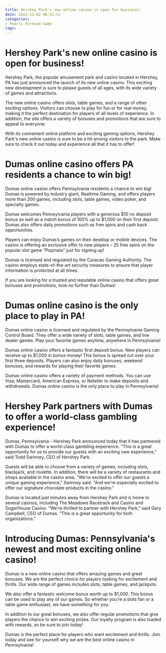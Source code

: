 ```yaml
---
title: Hershey Park's new online casino is open for business!
date: 2022-11-02 06:51:51
categories:
- Pearls Fortune Game
tags:
---
```



#  Hershey Park's new online casino is open for business!

Hershey Park, the popular amusement park and casino located in Hershey, PA has just announced the launch of its new online casino. This exciting new development is sure to please guests of all ages, with its wide variety of games and attractions.

The new online casino offers slots, table games, and a range of other exciting options. Visitors can choose to play for fun or for real money, making it the perfect destination for players of all levels of experience. In addition, the site offers a variety of bonuses and promotions that are sure to appeal to everyone.

With its convenient online platform and exciting gaming options, Hershey Park's new online casino is sure to be a hit among visitors to the park. Make sure to check it out today and experience all that it has to offer!

#  Dumas online casino offers PA residents a chance to win big!

Dumas online casino offers Pennsylvania residents a chance to win big! Dumas is powered by industry giant, Realtime Gaming, and offers players more than 200 games, including slots, table games, video poker, and specialty games.

Dumas welcomes Pennsylvania players with a generous $10 no deposit bonus as well as a match bonus of 100% up to $1,000 on their first deposit. Dumas also offers daily promotions such as free spins and cash back opportunities.

Players can enjoy Dumas’s games on their desktop or mobile devices. The casino is offering an exclusive offer to new players – 25 free spins on the popular slot game “Popinata” just for signing up!

Dumas is licensed and regulated by the Curacao Gaming Authority. The casino employs state-of-the-art security measures to ensure that player information is protected at all times.

If you are looking for a trusted and reputable online casino that offers great bonuses and promotions, look no further than Dumas!

#  Dumas online casino is the only place to play in PA!

Dumas online casino is licensed and regulated by the Pennsylvania Gaming Control Board. They offer a wide variety of slots, table games, and live dealer games. Play your favorite games anytime, anywhere in Pennsylvania!

Dumas online casino offers a fantastic first deposit bonus. New players can receive up to $1,000 in bonus money! This bonus is spread out over your first three deposits. Players can also enjoy daily bonuses, weekend bonuses, and rewards for playing their favorite games.

Dumas online casino offers a variety of payment methods. You can use Visa, Mastercard, American Express, or Neteller to make deposits and withdrawals. Dumas online casino is the only place to play in Pennsylvania!

#  Hershey Park partners with Dumas to offer a world-class gambling experience!

Dumas, Pennsylvania - Hershey Park announced today that it has partnered with Dumas to offer a world-class gambling experience. "This is a great opportunity for us to provide our guests with an exciting new experience," said Todd Swinney, CEO of Hershey Park.

Guests will be able to choose from a variety of games, including slots, blackjack, and roulette. In addition, there will be a variety of restaurants and shops available in the casino area. "We're excited to offer our guests a unique gaming experience," Swinney said. "And we're especially excited to offer our signature chocolate products in the casino."

Dumas is located just minutes away from Hershey Park and is home to several casinos, including The Meadows Racetrack and Casino and SugarHouse Casino. "We're thrilled to partner with Hershey Park," said Gary Campbell, CEO of Dumas. "This is a great opportunity for both organizations."

#  Introducing Dumas: Pennsylvania's newest and most exciting online casino!

Dumas is a new online casino that offers amazing games and great bonuses. We are the perfect choice for players looking for excitement and thrills. Our wide range of games includes slots, table games, and jackpots.

We also offer a fantastic welcome bonus worth up to $1,000. This bonus can be used to play any of our games. So whether you're a slots fan or a table game enthusiast, we have something for you.

In addition to our great bonuses, we also offer regular promotions that give players the chance to win exciting prizes. Our loyalty program is also loaded with rewards, so be sure to join today!

Dumas is the perfect place for players who want excitement and thrills. Join today and see for yourself why we are the best online casino in Pennsylvania!